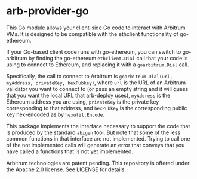 # arb-provider-go

This Go module allows your client-side Go code to interact with Arbitrum VMs. It is designed to be compatible with the ethclient functionality of go-ethereum.

If your Go-based client code runs with go-ethereum, you can switch to go-arbitrum by finding the go-ethereum `ethclient.Dial` call that your code is using to connect to Ethereum, and replacing it with a `goarbitrum.Dial` call.

Specifically, the call to connect to Arbitrum is `goarbitrum.Dial(url, myAddress, privateKey, hexPubkey)`, where `url` is the URL of an Arbitrum validator you want to connect to (or pass an empty string and it will guess that you want the local URL that arb-deploy uses), `myAddress` is the Ethereum address you are using, `privateKey` is the private key corresponding to that address, and `hexPubkey` is the corresponding public key hex-encoded as by `hexutil.Encode`.

This package implements the interface necessary to support the code that is produced by the standard `abigen` tool. But note that some of the less common functions in that interface are not implemented. Trying to call one of the not implemented calls will generate an error that conveys that you have called a functions that is not yet implemented.

Arbitrum technologies are patent pending. This repository is offered under the Apache 2.0 license. See LICENSE for details.
